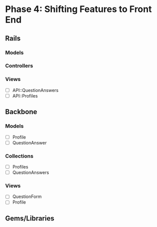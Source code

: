 # Phase 4: Shifting Features to Front End

## Rails
### Models

### Controllers

### Views
* [ ] API::QuestionAnswers
* [ ] API::Profiles

## Backbone
### Models
* [ ] Profile
* [ ] QuestionAnswer

### Collections
* [ ] Profiles
* [ ] QuestionAnswers

### Views
* [ ] QuestionForm
* [ ] Profile

## Gems/Libraries
